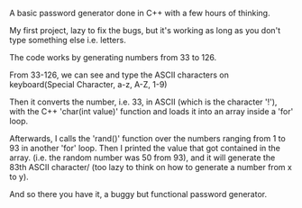 A basic password generator done in C++ with a few hours of thinking.

My first project, lazy to fix the bugs, but it's working as long as you don't type something else i.e. letters.

The code works by generating numbers from 33 to 126. 

From 33-126, we can see and type the ASCII characters on keyboard(Special Character, a-z, A-Z, 1-9)

Then it converts the number, i.e. 33, in ASCII (which is the character '!'), with the C++ 'char(int value)' function and loads it into an array inside a 'for' loop.

Afterwards, I calls the 'rand()' function over the numbers ranging from 1 to 93 in another 'for' loop.
Then I printed the value that got contained in the array. (i.e. the random number was 50 from 93), and it will generate the 83th ASCII character/ (too lazy to think on how to generate a number from x to y).

And so there you have it, a buggy but functional password generator.


